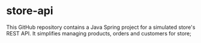 # store-api
This GitHub repository contains a Java Spring project for a simulated store's REST API. It simplifies managing products, orders and customers for store;
